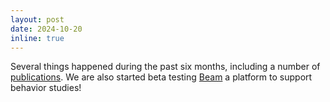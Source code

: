 ```yaml
---
layout: post
date: 2024-10-20
inline: true
---
```


Several things happened during the past six months, including a number of [publications](/publications). We are also started beta testing [Beam](https://beam.hua.gr) a platform to support behavior studies!
